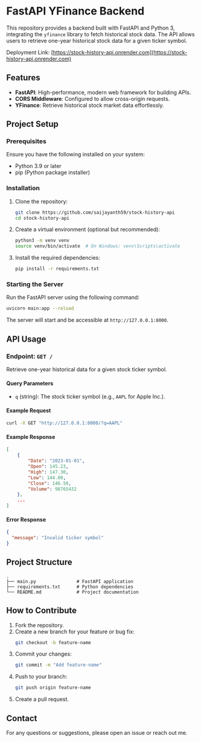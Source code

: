 # FastAPI YFinance Backend

This repository provides a backend built with FastAPI and Python 3, integrating the `yfinance` library to fetch historical stock data. The API allows users to retrieve one-year historical stock data for a given ticker symbol.

Deployment Link: [https://stock-history-api.onrender.com](https://stock-history-api.onrender.com)

## Features

- **FastAPI**: High-performance, modern web framework for building APIs.
- **CORS Middleware**: Configured to allow cross-origin requests.
- **YFinance**: Retrieve historical stock market data effortlessly.

## Project Setup

### Prerequisites

Ensure you have the following installed on your system:

- Python 3.9 or later
- pip (Python package installer)

### Installation

1. Clone the repository:

   ```bash
   git clone https://github.com/saijayanth59/stock-history-api
   cd stock-history-api
   ```

2. Create a virtual environment (optional but recommended):

   ```bash
   python3 -m venv venv
   source venv/bin/activate  # On Windows: venv\Scripts\activate
   ```

3. Install the required dependencies:
   ```bash
   pip install -r requirements.txt
   ```

### Starting the Server

Run the FastAPI server using the following command:

```bash
uvicorn main:app --reload
```

The server will start and be accessible at `http://127.0.0.1:8000`.

## API Usage

### Endpoint: `GET /`

Retrieve one-year historical data for a given stock ticker symbol.

#### Query Parameters

- `q` (string): The stock ticker symbol (e.g., `AAPL` for Apple Inc.).

#### Example Request

```bash
curl -X GET "http://127.0.0.1:8000/?q=AAPL"
```

#### Example Response

```json
[
    {
        "Date": "2023-01-01",
        "Open": 145.23,
        "High": 147.30,
        "Low": 144.00,
        "Close": 146.50,
        "Volume": 98765432
    },
    ...
]
```

#### Error Response

```json
{
  "message": "Invalid ticker symbol"
}
```

## Project Structure

```
.
├── main.py               # FastAPI application
├── requirements.txt      # Python dependencies
└── README.md             # Project documentation
```

## How to Contribute

1. Fork the repository.
2. Create a new branch for your feature or bug fix:
   ```bash
   git checkout -b feature-name
   ```
3. Commit your changes:
   ```bash
   git commit -m "Add feature-name"
   ```
4. Push to your branch:
   ```bash
   git push origin feature-name
   ```
5. Create a pull request.

## Contact

For any questions or suggestions, please open an issue or reach out me.
